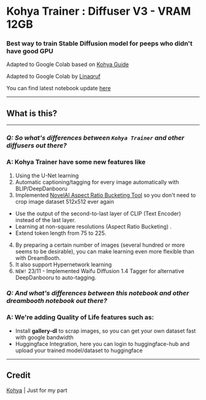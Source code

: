 # Kohya Trainer : Diffuser V3 - VRAM 12GB
### Best way to train Stable Diffusion model for peeps who didn't have good GPU

Adapted to Google Colab based on [Kohya Guide](https://note.com/kohya_ss/n/nbf7ce8d80f29#c9d7ee61-5779-4436-b4e6-9053741c46bb)

Adapted to Google Colab by [Linaqruf](https://github.com/Linaqruf)

You can find latest notebook update [here](https://github.com/Linaqruf/kohya-trainer/blob/main/kohya-trainer-v3-stable.ipynb)

---
## What is this?
---
### **_Q: So what's differences between `Kohya Trainer` and other diffusers out there?_**
### A: **Kohya Trainer** have some new features like
1. Using the U-Net learning
2. Automatic captioning/tagging for every image automatically with BLIP/DeepDanbooru
3. Implemented [NovelAI Aspect Ratio Bucketing Tool](https://github.com/NovelAI/novelai-aspect-ratio-bucketing) so you don't need to crop image dataset 512x512 ever again
- Use the output of the second-to-last layer of CLIP (Text Encoder) instead of the last layer.
- Learning at non-square resolutions (Aspect Ratio Bucketing) .
- Extend token length from 75 to 225.
4. By preparing a certain number of images (several hundred or more seems to be desirable), you can make learning even more flexible than with DreamBooth.
5. It also support Hypernetwork learning
6. `NEW!` 23/11 - Implemented Waifu Diffusion 1.4 Tagger for alternative DeepDanbooru to auto-tagging.

### **_Q: And what's differences between this notebook and other dreambooth notebook out there?_**
### A: We're adding Quality of Life features such as:
- Install **gallery-dl** to scrap images, so you can get your own dataset fast with google bandwidth
- Huggingface Integration, here you can login to huggingface-hub and upload your trained model/dataset to huggingface
---

## Credit
[Kohya](https://twitter.com/kohya_ss) | Just for my part
